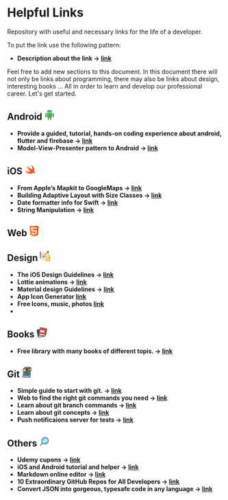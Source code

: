 # Helpful Links
Repository with useful and necessary links for the life of a developer.

To put the link use the following pattern:

- **Description about the link -> [link](https://github.com/)**

Feel free to add new sections to this document. In this document there will not only be links about programming, there may also be links about design, interesting books ... All in order to learn and develop our professional career. Let's get started.

## Android ![alt text](https://github.com/eglogis/HelpfulLinks/blob/main/icons/android.png)
- **Provide a guided, tutorial, hands-on coding experience about android, flutter and firebase -> [link](https://codelabs.developers.google.com/)**
- **Model-View-Presenter pattern to Android -> [link](http://www.develapps.com/es/noticias/modelo-vista-presentador-mvp-en-android)**

## iOS ![alt text](https://github.com/eglogis/HelpfulLinks/blob/main/icons/swift.png)
- **From Apple’s Mapkit to GoogleMaps -> [link](https://medium.com/@robdeans/from-apples-mapkit-to-googlemaps-2982d830233a)**
- **Building Adaptive Layout with Size Classes -> [link](https://medium.com/flawless-app-stories/building-adaptive-layout-with-size-classes-programmatically-40db42950c89)**
- **Date formatter info for Swift -> [link](https://nsdateformatter.com/)**
- **String Manipulation -> [link](https://useyourloaf.com/blog/swift-string-cheat-sheet/)**

## Web ![alt text](https://github.com/eglogis/HelpfulLinks/blob/main/icons/html.png)

## Design ![alt text](https://github.com/eglogis/HelpfulLinks/blob/main/icons/design.png)
- **The iOS Design Guidelines -> [link](https://ivomynttinen.com/blog/ios-design-guidelines)**
- **Lottie animations -> [link](https://lottiefiles.com/)**
- **Material design Guidelines -> [link](https://material.io/design)**
- **App Icon Generator [link](https://appicon.co/)**
- **Free Icons, music, photos [link](https://iconos8.es/)**
-

## Books ![alt text](https://github.com/eglogis/HelpfulLinks/blob/main/icons/book.png)
- **Free library with many books of different topis. -> [link](https://openlibra.com/es/)**

## Git ![alt text](https://github.com/eglogis/HelpfulLinks/blob/main/icons/git.png)
- **Simple guide to start with git. -> [link](http://rogerdudler.github.io/git-guide/index.es.html)**
- **Web to find the right git commands you need -> [link](https://gitexplorer.com/)**
- **Learn about git branch commands -> [link](https://learngitbranching.js.org/?locale=es_AR)**
- **Learn about git concepts -> [link](https://onlywei.github.io/explain-git-with-d3/)**
- **Push notificaions server for tests -> [link](https://github.com/onmyway133/PushNotifications)**

## Others ![alt text](https://github.com/eglogis/HelpfulLinks/blob/main/icons/other.png)
- **Udemy cupons -> [link](https://cursosdev.com/coupons)**
- **iOS and Android tutorial and helper -> [link](https://www.raywenderlich.com/)**
- **Markdown online editor -> [link](https://www.raywenderlich.com/)**
- **10 Extraordinary GitHub Repos for All Developers -> [link](https://dev.to/simonholdorf/10-extraordinary-github-repos-for-all-developers-2ag8)**
- **Convert JSON into gorgeous, typesafe code in any language -> [link](https://app.quicktype.io/)**

